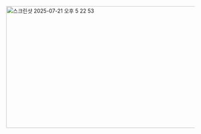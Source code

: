 <img width="708" height="326" alt="스크린샷 2025-07-21 오후 5 22 53" src="https://github.com/user-attachments/assets/f2ec5b3c-ff4d-40a2-a7f5-4bc5e916253e" />
